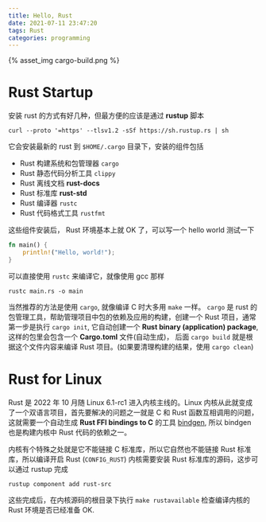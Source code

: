 ```yaml
---
title: Hello, Rust
date: 2021-07-11 23:47:20
tags: Rust
categories: programming
---
```


{% asset_img cargo-build.png %}

<!--more-->
# Rust Startup

安装 rust 的方式有好几种，但最方便的应该是通过 **rustup** 脚本

```
curl --proto '=https' --tlsv1.2 -sSf https://sh.rustup.rs | sh
```

它会安装最新的 rust 到 `$HOME/.cargo` 目录下，安装的组件包括

- Rust 构建系统和包管理器 `cargo`
- Rust 静态代码分析工具 `clippy`
- Rust 离线文档 **rust-docs**
- Rust 标准库 **rust-std**
- Rust 编译器 `rustc`
- Rust 代码格式工具 `rustfmt` 

这些组件安装后， Rust 环境基本上就 OK 了，可以写一个 hello world 测试一下

```rust
fn main() {
    println!("Hello, world!");
}
```
可以直接使用 `rustc` 来编译它，就像使用 gcc 那样

```shell
rustc main.rs -o main
```

当然推荐的方法是使用 `cargo`, 就像编译 C 时大多用 `make` 一样。 `cargo` 是 rust 的包管理工具，帮助管理项目中包的依赖及应用的构建，创建一个 Rust 项目，通常第一步是执行 `cargo init`, 它自动创建一个 **Rust binary (application) package**, 这样的包里会包含一个 **Cargo.toml** 文件(自动生成)， 后面 `cargo build` 就是根据这个文件内容来编译 Rust 项目。(如果要清理构建的结果，使用 `cargo clean`)

# Rust for Linux

Rust 是 2022 年 10 月随 Linux 6.1-rc1 进入内核主线的。Linux 内核从此就变成了一个双语言项目，首先要解决的问题之一就是 C 和 Rust 函数互相调用的问题，这就需要一个自动生成 **Rust FFI bindings to C** 的工具 [bindgen](https://github.com/rust-lang/rust-bindgen), 所以 bindgen 也是构建内核中 Rust 代码的依赖之一。

内核有个特殊之处就是它不能链接 C 标准库，所以它自然也不能链接 Rust 标准库，所以编译开启 Rust (`CONFIG_RUST`) 内核需要安装 Rust 标准库的源码，这步可以通过 rustup 完成

```
rustup component add rust-src
```

这些完成后，在内核源码的根目录下执行 `make rustavailable` 检查编译内核的 Rust 环境是否已经准备 OK.
